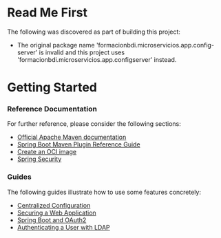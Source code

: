 # Read Me First
The following was discovered as part of building this project:

* The original package name 'formacionbdi.microservicios.app.config-server' is invalid and this project uses 'formacionbdi.microservicios.app.configserver' instead.

# Getting Started

### Reference Documentation
For further reference, please consider the following sections:

* [Official Apache Maven documentation](https://maven.apache.org/guides/index.html)
* [Spring Boot Maven Plugin Reference Guide](https://docs.spring.io/spring-boot/docs/2.6.3/maven-plugin/reference/html/)
* [Create an OCI image](https://docs.spring.io/spring-boot/docs/2.6.3/maven-plugin/reference/html/#build-image)
* [Spring Security](https://docs.spring.io/spring-boot/docs/2.6.3/reference/htmlsingle/#boot-features-security)

### Guides
The following guides illustrate how to use some features concretely:

* [Centralized Configuration](https://spring.io/guides/gs/centralized-configuration/)
* [Securing a Web Application](https://spring.io/guides/gs/securing-web/)
* [Spring Boot and OAuth2](https://spring.io/guides/tutorials/spring-boot-oauth2/)
* [Authenticating a User with LDAP](https://spring.io/guides/gs/authenticating-ldap/)

